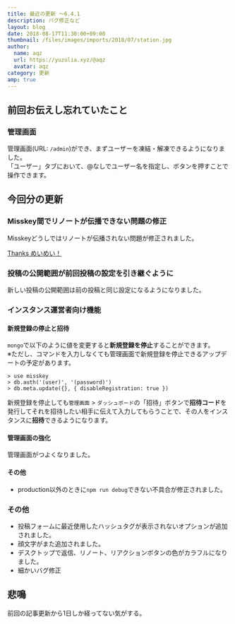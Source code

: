 ```yaml
---
title: 最近の更新 ～6.4.1
description: バグ修正など
layout: blog
date: 2018-08-17T11:30:00+09:00
thumbnail: /files/images/imports/2018/07/station.jpg
author:
  name: aqz
  url: https://yuzulia.xyz/@aqz
  avatar: aqz
category: 更新
amp: true
---
```

## 前回お伝えし忘れていたこと
### 管理画面
管理画面(URL: `/admin`)ができ、まずユーザーを凍結・解凍できるようになりました。  
「ユーザー」タブにおいて、@なしでユーザー名を指定し、ボタンを押すことで操作できます。

## 今回分の更新

### Misskey間でリノートが伝播できない問題の修正
Misskeyどうしではリノートが伝播されない問題が修正されました。

[Thanks めいめい！](https://github.com/syuilo/misskey/pull/2278)

### 投稿の公開範囲が前回投稿の設定を引き継ぐように
新しい投稿の公開範囲は前の投稿と同じ設定になるようになりました。

### インスタンス運営者向け機能
#### 新規登録の停止と招待
`mongo`で以下のように値を変更すると**新規登録を停止**することができます。  
※ただし、コマンドを入力しなくても管理画面で新規登録を停止できるアップデートの予定があります。

```
> use misskey
> db.auth('(user)', '(password)')
> db.meta.update({}, { disableRegistration: true })
```

新規登録を停止しても`管理画面` > `ダッシュボード`の「招待」ボタンで**招待コード**を発行してそれを招待したい相手に伝えて入力してもらうことで、その人をインスタンスに**招待**できるようになります。

#### 管理画面の強化
管理画面がつよくなりました。

#### その他
- production以外のときに`npm run debug`できない不具合が修正されました。

### その他

- 投稿フォームに最近使用したハッシュタグが表示されないオプションが追加されました。
- 顔文字がまた追加されました。
- デスクトップで返信、リノート、リアクションボタンの色がカラフルになりました。
- 細かいバグ修正

## 悲鳴
前回の記事更新から1日しか経ってない気がする。